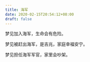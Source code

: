 ```yaml
---
title: 海军
date: 2020-02-15T20:54:12+08:00
draft: false
---
```


梦见加入海军，生命会有危险。

梦见被赶出海军，是吉兆，家庭幸福安宁。

梦见担任海军军官，家里会吵架。